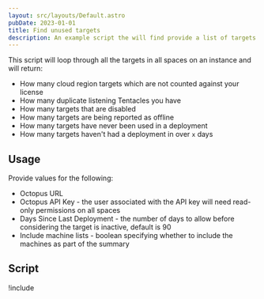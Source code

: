 ```yaml
---
layout: src/layouts/Default.astro
pubDate: 2023-01-01
title: Find unused targets
description: An example script the will find provide a list of targets being unused that might cause your target count to be inflated.
---
```


This script will loop through all the targets in all spaces on an instance and will return:

- How many cloud region targets which are not counted against your license
- How many duplicate listening Tentacles you have
- How many targets that are disabled
- How many targets are being reported as offline
- How many targets have never been used in a deployment
- How many targets haven't had a deployment in over `x` days

## Usage

Provide values for the following:
- Octopus URL
- Octopus API Key - the user associated with the API key will need read-only permissions on all spaces
- Days Since Last Deployment - the number of days to allow before considering the target is inactive, default is 90
- Include machine lists - boolean specifying whether to include the machines as part of the summary

## Script

!include <find-unused-targets>